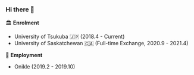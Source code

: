 ### Hi there 👋

🏛 **Enrolment**
- University of Tsukuba 🇯🇵 (2018.4 - Current)
- University of Saskatchewan 🇨🇦 (Full-time Exchange, 2020.9 - 2021.4)

🏢 **Employment**
- Onikle (2019.2 - 2019.10)

<!--
**HarukiKinoshita/HarukiKinoshita** is a ✨ _special_ ✨ repository because its `README.md` (this file) appears on your GitHub profile.

Here are some ideas to get you started:

- 🔭 I’m currently working on ...
- 🌱 I’m currently learning ...
- 👯 I’m looking to collaborate on ...
- 🤔 I’m looking for help with ...
- 💬 Ask me about ...
- 📫 How to reach me: ...
- 😄 Pronouns: ...
- ⚡ Fun fact: ...
-->
